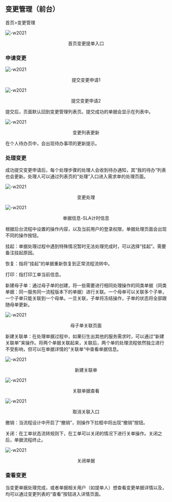 ## 变更管理（前台）

首页\>变更管理

![-w2021](../../media/e43691edde2750a73d710698864b5517.png)

<center>首页变更提单入口</center>

### 申请变更

![-w2021](../../media/f26f895a082817cfbcc616d95b751d2b.png)

<center>提交变更申请1</center>

![-w2021](../../media/ad8ed9a66102c933aa323c29a3599260.png)

<center>提交变更申请2</center>

提交后，页面默认回到变更管理列表页。提交成功的单据会显示在列表中。

![-w2021](../../media/8dc984c06a88b9318890192859d3994c.png)

<center>变更列表更新</center>

在个人待办页中，会出现待办事项的更新提示。

### 处理变更

成功提交变更申请后，每个处理步骤的处理人会收到待办通知，其“我的待办”列表也会更新。处理人可以通过列表页的“处理”入口进入需求单的处理页面。

![-w2021](../../media/e87f5fc145e60c977f11daabc703bfee.png)

<center>变更处理</center>

![-w2021](../../media/989a18d55e2ac1cd363ebb44b08a22d7.png)

<center>单据信息-SLA计时信息</center>

根据后台流程中设置的操作内容，以及当前用户的登录权限，单据处理页面会出现不同的操作按钮。

挂起：单据处理过程中遇到特殊情况暂时无法处理完成时，可以选择“挂起”。需要备注挂起原因。

恢复：指将“挂起”的单据重新恢复到正常流程流转中。

打印：指打印工单当前信息。

新建母子单：通过母子单的创建，将一些需要进行相同处理操作的同类单据（同类单据：同一服务同一流程版本下的单据）进行关联。一个母单可以关联多个子单，一个子单只能关联到一个母单。一旦关联，子单将冻结操作，子单的状态将全部跟随母单更新。

![-w2021](../../media/a8fee081f09282a3d5ef266b1f84196e.png)

<center>母子单关联页面</center>

新建关联单：在处理单据过程中，如果衍生出其他的服务需求时，可以通过“新建关联单”来操作。将两个单据关联起来，关联后，两个单的处理流程依然独立进行不受影响，但可以在单据详情的“关联单“中查看单据信息。

![-w2021](../../media/8f6d4bdbd8e8a225c0912cf27fa1957f.png)

<center>新建关联单</center>

![-w2021](../../media/7672d0826cd70f7d126fec5866ad6feb.png)

<center>关联单据查看</center>

![-w2021](../../media/443e39d4eebc3e9d3b1651033cfd0e40.png)

<center>取消关联入口</center>

撤销：当流程设计中开启了“撤销”，则操作下拉框中将出现“撤销”按钮。

关闭：在工单状态流转规则下，在工单可以关闭的情况下进行关单操作。关闭之后，单据流程终止。

![-w2021](../../media/4b67593cfb423b3d0ece7c108a21c267.png)

<center>关闭单据</center>

### 查看变更

当变更单据处理完成，或者单据相关用户（如提单人）想查看变更单据详情以及，均可以通过变更列表的“查看”按钮进入详情页面。

